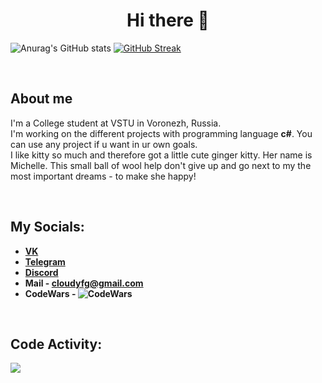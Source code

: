 <h1 align="center">Hi there 👋</h1>

![Anurag's GitHub stats](https://github-readme-stats.vercel.app/api?username=CloudlyFog&show_icons=true&theme=radical)
[![GitHub Streak](https://github-readme-streak-stats.herokuapp.com?user=CloudlyFog&theme=midnight-purple&hide_border=true&currStreakLabel=E4289E&background=2B213A&fire=E4289E&sideNums=E4289E&currStreakNum=E4289E)](https://git.io/streak-stats)  


<p></p><br />

## About me
I'm a College student at VSTU in Voronezh, Russia.<br>
I'm working on the different projects with programming language **c#**. You can use any project if u want in ur own goals.<br>
I like kitty so much and therefore got a little cute ginger kitty. Her name is Michelle. This small ball of wool help don't give up and go next to my the most important dreams - to make she happy!

<p></p><br />

## My Socials:
- **[VK](https://vk.com/maxim_lebedev6)**
- **[Telegram](https://t.me/sindzhi)** 
- **[Discord](https://discordapp.com/users/712968745127116820)**
- **Mail - cloudyfg@gmail.com**
- **CodeWars - ![CodeWars](https://www.codewars.com/users/CloudlyFog/badges/micro)**
<p></p><br />

## Code Activity:
<a href="https://wakatime.com"><img src="https://wakatime.com/share/@Cloudy/f3077d91-1b34-4010-864a-80f14512afe5.png" /></a>

<p></p><br />


